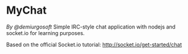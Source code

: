 MyChat
======
_By @demiurgosoft_
Simple IRC-style chat application with nodejs and socket.io for learning purposes.

Based on the official Socket.io tutorial: <http://socket.io/get-started/chat>
